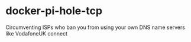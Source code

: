 # docker-pi-hole-tcp
Circumventing ISPs who ban you from using your own DNS name servers like VodafoneUK connect
